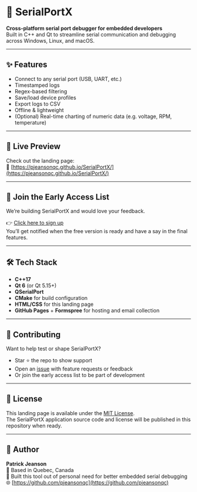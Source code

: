 # 🔌 SerialPortX

**Cross-platform serial port debugger for embedded developers**  
Built in C++ and Qt to streamline serial communication and debugging across Windows, Linux, and macOS.

---

## ✨ Features

- Connect to any serial port (USB, UART, etc.)
- Timestamped logs
- Regex-based filtering
- Save/load device profiles
- Export logs to CSV
- Offline & lightweight
- (Optional) Real-time charting of numeric data (e.g. voltage, RPM, temperature)

---

## 🚀 Live Preview

Check out the landing page:  
🔗 [https://pjeansonqc.github.io/SerialPortX/](https://pjeansonqc.github.io/SerialPortX/)

---

## 💌 Join the Early Access List

We’re building SerialPortX and would love your feedback.

👉 [Click here to sign up](https://formspree.io/f/xqaqakop)  
You’ll get notified when the free version is ready and have a say in the final features.

---

## 🛠 Tech Stack

- **C++17**
- **Qt 6** (or Qt 5.15+)
- **QSerialPort**
- **CMake** for build configuration
- **HTML/CSS** for this landing page
- **GitHub Pages** + **Formspree** for hosting and email collection

---

## 🤝 Contributing

Want to help test or shape SerialPortX?  
- Star ⭐ the repo to show support  
- Open an [issue](https://github.com/pjeansonqc/SerialPortX/issues) with feature requests or feedback  
- Or join the early access list to be part of development

---

## 📄 License

This landing page is available under the [MIT License](LICENSE).  
The SerialPortX application source code and license will be published in this repository when ready.

---

## 👋 Author

**Patrick Jeanson**  
📍 Based in Quebec, Canada  
🔧 Built this tool out of personal need for better embedded serial debugging  
🌐 [https://github.com/pjeansonqc](https://github.com/pjeansonqc)

